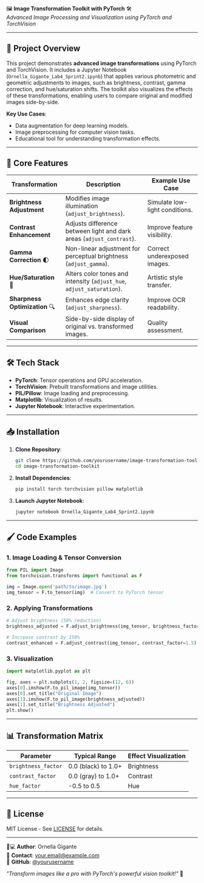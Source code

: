 🖼️ **Image Transformation Toolkit with PyTorch** 🛠️  
*Advanced Image Processing and Visualization using PyTorch and TorchVision*

---

## 🚀 **Project Overview**  
This project demonstrates **advanced image transformations** using PyTorch and TorchVision. It includes a Jupyter Notebook (`Ornella_Gigante_Lab4_Sprint2.ipynb`) that applies various photometric and geometric adjustments to images, such as brightness, contrast, gamma correction, and hue/saturation shifts. The toolkit also visualizes the effects of these transformations, enabling users to compare original and modified images side-by-side.

**Key Use Cases**:  
- Data augmentation for deep learning models.  
- Image preprocessing for computer vision tasks.  
- Educational tool for understanding transformation effects.  

---

## 🌟 **Core Features**  
| Transformation          | Description                                                                 | Example Use Case                 |  
|--------------------------|-----------------------------------------------------------------------------|-----------------------------------|  
| **Brightness Adjustment**| Modifies image illumination (`adjust_brightness`).                          | Simulate low-light conditions.    |  
| **Contrast Enhancement** | Adjusts difference between light and dark areas (`adjust_contrast`).        | Improve feature visibility.       |  
| **Gamma Correction** 🌓  | Non-linear adjustment for perceptual brightness (`adjust_gamma`).          | Correct underexposed images.     |  
| **Hue/Saturation** 🎨    | Alters color tones and intensity (`adjust_hue`, `adjust_saturation`).       | Artistic style transfer.          |  
| **Sharpness Optimization** 🔍 | Enhances edge clarity (`adjust_sharpness`).                          | Improve OCR readability.          |  
| **Visual Comparison**    | Side-by-side display of original vs. transformed images.                    | Quality assessment.               |  

---

## 🛠️ **Tech Stack**  
- **PyTorch**: Tensor operations and GPU acceleration.  
- **TorchVision**: Prebuilt transformations and image utilities.  
- **PIL/Pillow**: Image loading and preprocessing.  
- **Matplotlib**: Visualization of results.  
- **Jupyter Notebook**: Interactive experimentation.  

---

## 📥 **Installation**  
1. **Clone Repository**:  
   ```bash  
   git clone https://github.com/yourusername/image-transformation-toolkit.git  
   cd image-transformation-toolkit  
   ```

2. **Install Dependencies**:  
   ```bash  
   pip install torch torchvision pillow matplotlib  
   ```

3. **Launch Jupyter Notebook**:  
   ```bash  
   jupyter notebook Ornella_Gigante_Lab4_Sprint2.ipynb  
   ```

---

## 🖌️ **Code Examples**  
### **1. Image Loading & Tensor Conversion**  
```python  
from PIL import Image  
from torchvision.transforms import functional as F  

img = Image.open('path/to/image.jpg')  
img_tensor = F.to_tensor(img)  # Convert to PyTorch tensor  
```

### **2. Applying Transformations**  
```python  
# Adjust brightness (50% reduction)  
brightness_adjusted = F.adjust_brightness(img_tensor, brightness_factor=0.5)  

# Increase contrast by 150%  
contrast_enhanced = F.adjust_contrast(img_tensor, contrast_factor=1.5)  
```

### **3. Visualization**  
```python  
import matplotlib.pyplot as plt  

fig, axes = plt.subplots(1, 2, figsize=(12, 6))  
axes[0].imshow(F.to_pil_image(img_tensor))  
axes[0].set_title("Original Image")  
axes[1].imshow(F.to_pil_image(brightness_adjusted))  
axes[1].set_title("Brightness Adjusted")  
plt.show()  
```

---

## 📊 **Transformation Matrix**  
| Parameter             | Typical Range | Effect Visualization |  
|-----------------------|---------------|-----------------------|  
| `brightness_factor`   | 0.0 (black) to 1.0+ | Brightness |  
| `contrast_factor`     | 0.0 (gray) to 1.0+ | Contrast |  
| `hue_factor`          | -0.5 to 0.5    | Hue |  

---

## 📜 **License**  
MIT License - See [LICENSE](LICENSE) for details.  

---

👩💻 **Author**: Ornella Gigante  
📧 **Contact**: your.email@example.com  
🔗 **GitHub**: [@yourusername](https://github.com/yourusername)  

*"Transform images like a pro with PyTorch's powerful vision toolkit!"* 🚀  


